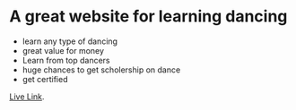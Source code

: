 # A great website for learning dancing

* learn any type of dancing
* great value for money 
* Learn from top dancers
* huge chances to get scholership on dance
* get certified

[Live Link](https://github.com/facebook/create-react-app).



